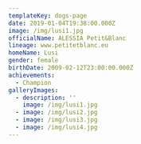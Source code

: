 ```yaml
---
templateKey: dogs-page
date: 2019-01-04T19:38:00.000Z
image: /img/lusi1.jpg
officialName: ALESSIA Petit&Blanc
lineage: www.petitetblanc.eu
homeName: Lusi
gender: female
birthDate: 2009-02-12T23:00:00.000Z
achievements:
  - Champion
galleryImages:
  - description: ''
    image: /img/lusi1.jpg
  - image: /img/lusi2.jpg
  - image: /img/lusi3.jpg
  - image: /img/lusi4.jpg
---
```


